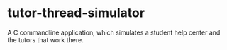 # tutor-thread-simulator
A C commandline application, which simulates a student help center and the tutors that work there.
